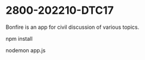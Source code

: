 # 2800-202210-DTC17
Bonfire is an app for civil discussion of various topics.

npm install

nodemon app.js
